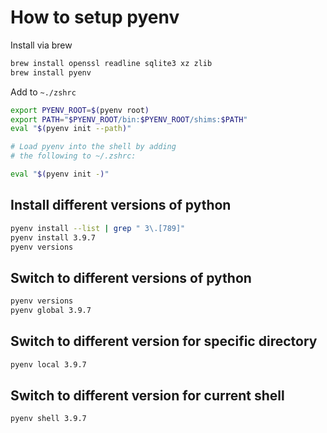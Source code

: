 # How to setup pyenv

Install via brew

```sh
brew install openssl readline sqlite3 xz zlib
brew install pyenv
```

Add to `~./zshrc`

```sh
export PYENV_ROOT=$(pyenv root)
export PATH="$PYENV_ROOT/bin:$PYENV_ROOT/shims:$PATH"
eval "$(pyenv init --path)"

# Load pyenv into the shell by adding
# the following to ~/.zshrc:

eval "$(pyenv init -)"
```

## Install different versions of python

```sh
pyenv install --list | grep " 3\.[789]"
pyenv install 3.9.7
pyenv versions
```

## Switch to different versions of python

```sh
pyenv versions
pyenv global 3.9.7
```

## Switch to different version for specific directory

```sh
pyenv local 3.9.7
```

## Switch to different version for current shell

```sh
pyenv shell 3.9.7
```